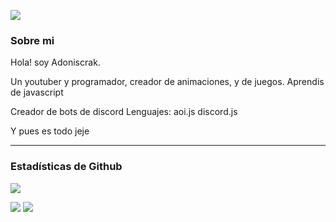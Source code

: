 ![](https://capsule-render.vercel.app/api?type=waving&height=300&color=ffff00&text=Adoniscrak&fontColor=ffffff&fontAlignY=45&animation=twinkling)

### Sobre mi
Hola! soy Adoniscrak.

Un youtuber y programador, creador de animaciones, y de juegos.
Aprendis de javascript

Creador de bots de discord
Lenguajes:
aoi.js
discord.js

Y pues es todo jeje

***

### Estadísticas de Github

![](https://komarev.com/ghpvc/?username=adoniscrak&abbreviated=true&color=yellow)

![](https://github-readme-stats.vercel.app/api?username=adoniscrak&&show_icons=true&title_color=ffff00&icon_color=ffff00&text_color=fff&bg_color=24292e)
![](https://github-readme-stats.vercel.app/api/top-langs/?username=adoniscrak&title_color=ffff00&text_color=fff&bg_color=24292e)
